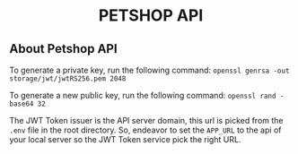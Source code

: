 <h1 align="center">PETSHOP API</h1>


## About Petshop API

To generate a private key, run the following command:
`openssl genrsa -out storage/jwt/jwtRS256.pem 2048
`

To generate a new public key, run the following command:
`openssl rand -base64 32`

The JWT Token issuer is the API server domain, this url is picked from the `.env` file in the root directory.
So, endeavor to set the `APP_URL` to the api of your local server so the JWT Token service pick the right URL.

